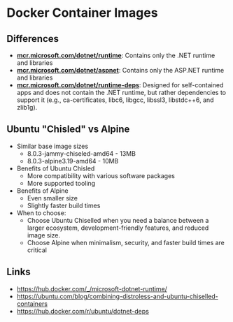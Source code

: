 # Docker Container Images

## Differences

- **[mcr.microsoft.com/dotnet/runtime](https://github.com/dotnet/dotnet-docker/blob/main/README.runtime.md)**: Contains only the .NET runtime and libraries
- **[mcr.microsoft.com/dotnet/aspnet](https://github.com/dotnet/dotnet-docker/blob/main/README.aspnet.md)**: Contains only the ASP.NET runtime and libraries
- **[mcr.microsoft.com/dotnet/runtime-deps](https://github.com/dotnet/dotnet-docker/blob/main/README.runtime-deps.md)**: Designed for self-contained apps and does not contain the .NET runtime, but rather dependencies to support it (e.g., ca-certificates, libc6, libgcc, libssl3, libstdc++6, and zlib1g).

## Ubuntu "Chisled" vs Alpine

- Similar base image sizes
    - 8.0.3-jammy-chiseled-amd64 - 13MB
    - 8.0.3-alpine3.19-amd64 - 10MB
- Benefits of Ubuntu Chisled
    - More compatibility with various software packages
    - More supported tooling
- Benefits of Alpine
    - Even smaller size
    - Slightly faster build times
- When to choose:
    - Choose Ubuntu Chiselled when you need a balance between a larger ecosystem, development-friendly features, and reduced image size.
    - Choose Alpine when minimalism, security, and faster build times are critical

## Links
- https://hub.docker.com/_/microsoft-dotnet-runtime/
- https://ubuntu.com/blog/combining-distroless-and-ubuntu-chiselled-containers
- https://hub.docker.com/r/ubuntu/dotnet-deps